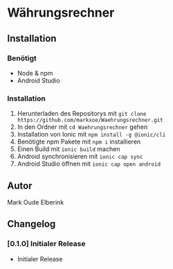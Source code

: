 # Währungsrechner

## Installation

### Benötigt

- Node & npm
- Android Studio

### Installation

1. Herunterladen des Repositorys mit `git clone https://github.com/markxoe/Waehrungsrechner.git`
2. In den Ordner mit `cd Waehrungsrechner` gehen
3. Installation von Ionic mit `npm install -g @ionic/cli`
4. Benötigte npm Pakete mit `npm i` installieren
5. Einen Build mit `ionic build` machen
6. Android synchronisieren mit `ionic cap sync`
7. Android Studio öffnen mit `ionic cap open android`

## Autor

Mark Oude Elberink

## Changelog

### [0.1.0] Initialer Release

- Initialer Release
